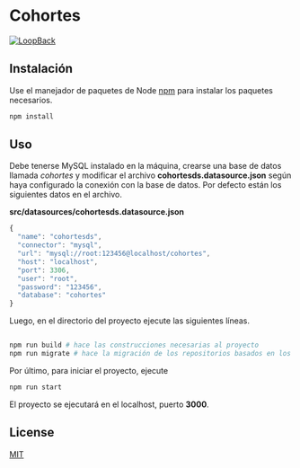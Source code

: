 # Cohortes

[![LoopBack](https://github.com/strongloop/loopback-next/raw/master/docs/site/imgs/branding/Powered-by-LoopBack-Badge-(blue)-@2x.png)](http://loopback.io/)


## Instalación

Use el manejador de paquetes de Node [npm](https://www.npmjs.com/) para instalar los paquetes necesarios.

```bash
npm install
```

## Uso

Debe tenerse MySQL instalado en la máquina, crearse una base de datos llamada *cohortes* y modificar el archivo **cohortesds.datasource.json** según haya configurado la conexión con la base de datos. Por defecto están los siguientes datos en el archivo.

**src/datasources/cohortesds.datasource.json**

```javascript
{
  "name": "cohortesds",
  "connector": "mysql",
  "url": "mysql://root:123456@localhost/cohortes",
  "host": "localhost",
  "port": 3306,
  "user": "root",
  "password": "123456",
  "database": "cohortes"
}
```
Luego, en el directorio del proyecto ejecute las siguientes líneas.

```python

npm run build # hace las construcciones necesarias al proyecto
npm run migrate # hace la migración de los repositorios basados en los modelos que hay en LoopBack hacia la base de datos
```

Por último, para iniciar el proyecto, ejecute 
```python
npm run start
```
El proyecto se ejecutará en el localhost, puerto **3000**.

## License
[MIT](https://choosealicense.com/licenses/mit/)
